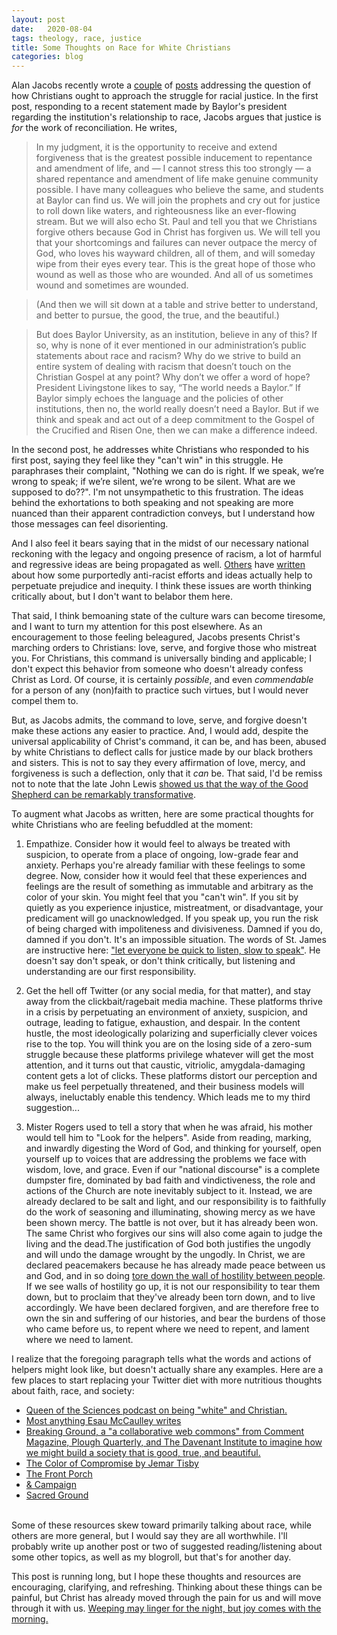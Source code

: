 ```yaml
---
layout: post
date:   2020-08-04
tags: theology, race, justice
title: Some Thoughts on Race for White Christians
categories: blog
---
```


Alan Jacobs recently wrote a [couple](https://blog.ayjay.org/race-at-baylor/) of [posts](https://blog.ayjay.org/when-you-feel-you-cant-win/) addressing the question of how Christians ought to approach the struggle for racial justice. In the first post, responding to a recent statement made by Baylor's president regarding the institution's relationship to race, Jacobs argues that justice is _for_ the work of reconciliation. He writes,
> In my judgment, it is the opportunity to receive and extend forgiveness that is the greatest possible inducement to repentance and amendment of life, and — I cannot stress this too strongly — a shared repentance and amendment of life make genuine community possible. I have many colleagues who believe the same, and students at Baylor can find us. We will join the prophets and cry out for justice to roll down like waters, and righteousness like an ever-flowing stream. But we will also echo St. Paul and tell you that we Christians forgive others because God in Christ has forgiven us. We will tell you that your shortcomings and failures can never outpace the mercy of God, who loves his wayward children, all of them, and will someday wipe from their eyes every tear. This is the great hope of those who wound as well as those who are wounded. And all of us sometimes wound and sometimes are wounded.

> (And then we will sit down at a table and strive better to understand, and better to pursue, the good, the true, and the beautiful.)

> But does Baylor University, as an institution, believe in any of this? If so, why is none of it ever mentioned in our administration’s public statements about race and racism?  Why do we strive to build an entire system of dealing with racism that doesn’t touch on the Christian Gospel at any point? Why don’t we offer a word of hope? President Livingstone likes to say, “The world needs a Baylor.” If Baylor simply echoes the language and the policies of other institutions, then no, the world really doesn’t need a Baylor. But if we think and speak and act out of a deep commitment to the Gospel of the Crucified and Risen One, then we can make a difference indeed.

In the second post, he addresses white Christians who responded to his first post, saying they feel like they "can't win" in this struggle. He paraphrases their complaint, "Nothing we can do is right. If we speak, we’re wrong to speak; if we’re silent, we’re wrong to be silent. What are we supposed to do??". I'm not unsympathetic to this frustration. The ideas behind the exhortations to both speaking and not speaking are more nuanced than their apparent contradiction conveys, but I understand how those messages can feel disorienting.

And I also feel it bears saying that in the midst of our necessary national reckoning with the legacy and ongoing presence of racism, a lot of harmful and regressive ideas are being propagated as well. [Others](https://taibbi.substack.com/p/the-left-is-now-the-right) have [written](https://www.thebellows.org/im-black-and-afraid-of-white-fragility/) about how some purportedly anti-racist efforts and ideas actually help to perpetuate prejudice and inequity. I think these issues are worth thinking critically about, but I don't want to belabor them here.

That said, I think bemoaning state of the culture wars can become tiresome, and I want to turn my attention for this post elsewhere. As an encouragement to those feeling beleagured, Jacobs presents Christ's marching orders to Christians: love, serve, and forgive those who mistreat you. For Christians, this command is universally binding and applicable; I don't expect this behavior from someone who doesn't already confess Christ as Lord. Of course, it is certainly _possible_, and even _commendable_ for a person of any (non)faith to practice such virtues, but I would never compel them to.

But, as Jacobs admits, the command to love, serve, and forgive doesn't make these actions any easier to practice. And, I would add, despite the universal applicability of Christ's command, it can be, and has been, abused by white Christians to deflect calls for justice made by our black brothers and sisters. This is not to say they every affirmation of love, mercy, and forgiveness is such a deflection, only that it _can_ be. That said, I'd be remiss not to note that the late John Lewis [showed us that the way of the Good Shepherd can be remarkably transformative](https://mbird.com/2020/07/forty-eight-years-after-john-lewis-was-attacked/).

To augment what Jacobs as written, here are some practical thoughts for white Christians who are feeling befuddled at the moment:

1. Empathize. Consider how it would feel to always be treated with suspicion, to operate from a place of ongoing, low-grade fear and anxiety. Perhaps you're already familiar with these feelings to some degree. Now, consider how it would feel that these experiences and feelings are the result of something as immutable and arbitrary as the color of your skin. You might feel that you "can't win". If you sit by quietly as you experience injustice, mistreatment, or disadvantage, your predicament will go unacknowledged. If you speak up, you run the risk of being charged with impoliteness and divisiveness. Damned if you do, damned if you don't. It's an impossible situation. The words of St. James are instructive here: ["let everyone be quick to listen, slow to speak"](https://www.biblegateway.com/passage/?search=James%201:19&version=NRSV). He doesn't say don't speak, or don't think critically, but listening and understanding are our first responsibility.

2. Get the hell off Twitter (or any social media, for that matter), and stay away from the clickbait/ragebait media machine. These platforms thrive in a crisis by perpetuating an environment of anxiety, suspicion, and outrage, leading to fatigue, exhaustion, and despair. In the content hustle, the most ideologically polarizing and superficially clever voices rise to the top. You will think you are on the losing side of a zero-sum struggle because these platforms privilege whatever will get the most attention, and it turns out that caustic, vitriolic, amygdala-damaging content gets a lot of clicks. These platforms distort our perception and make us feel perpetually threatened, and their business models will always, ineluctably enable this tendency. Which leads me to my third suggestion...

3. Mister Rogers used to tell a story that when he was afraid, his mother would tell him to "Look for the helpers". Aside from reading, marking, and inwardly digesting the Word of God, and thinking for yourself, open yourself up to voices that are addressing the problems we face with wisdom, love, and grace. Even if our "national discourse" is a complete dumpster fire, dominated by bad faith and vindictiveness, the role and actions of the Church are note inevitably subject to it. Instead, we are already declared to be salt and light, and our responsibility is to faithfully do the work of seasoning and illuminating, showing mercy as we have been shown mercy. The battle is not over, but it has already been won. The same Christ who forgives our sins will also come again to judge the living and the dead.The justification of God both justifies the ungodly and will undo the damage wrought by the ungodly. In Christ, we are declared peacemakers because he has already made peace between us and God, and in so doing [tore down the wall of hostility between people](https://www.biblegateway.com/passage/?search=Ephesians+2%3A11-22&version=NRSV). If we see walls of hostility go up, it is not our responsibility to tear them down, but to proclaim that they've already been torn down, and to live accordingly. We have been declared forgiven, and are therefore free to own the sin and suffering of our histories, and bear the burdens of those who came before us, to repent where we need to repent, and lament where we need to lament.

I realize that the foregoing paragraph tells what the words and actions of helpers might look like, but doesn't actually share any examples. Here are a few places to start replacing your Twitter diet with more nutritious thoughts about faith, race, and society:

- [Queen of the Sciences podcast on being "white" and Christian.](https://www.queenofthesciences.com/e/on-being-white-and-christian/)
- [Most anything Esau McCaulley writes](https://esaumccaulley.com/)
- [Breaking Ground, a "a collaborative web commons" from Comment Magazine, Plough Quarterly, and The Davenant Institute to imagine how we might build a society that is good, true, and beautiful.](https://breakingground.us/)
- [The Color of Compromise by Jemar Tisby](https://bookshop.org/books/the-color-of-compromise-the-truth-about-the-american-church-s-complicity-in-racism/9780310113607)
- [The Front Porch](https://thefrontporch.org/)
- [& Campaign](https://andcampaign.org/)
- [Sacred Ground](https://andcampaign.org/)
<br />
Some of these resources skew toward primarily talking about race, while others are more general, but I would say they are all worthwhile. I'll probably write up another post or two of suggested reading/listening about some other topics, as well as my blogroll, but that's for another day. 

This post is running long, but I hope these thoughts and resources are encouraging, clarifying, and refreshing. Thinking about these things can be painful, but Christ has already moved through the pain for us and will move through it with us. [Weeping may linger for the night, but joy comes with the morning.](https://www.biblegateway.com/passage/?search=Psalms+30%3A5&version=NRSV)